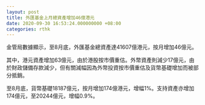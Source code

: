 ```yaml
---
layout: post
title: 外匯基金上月總資產增加46億港元
date: 2020-09-30 16:53:24.000000000 +08:00
categories: rthk
---
```


金管局數據顯示，至8月底，外匯基金總資產達41607億港元，按月增加46億元。

其中，港元資產增加63億元，由於港股按市價重估。外幣資產則減少17億元，由於財政儲備存款減少，但有關減幅因為外幣投資按市價重估及貨幣基礎增加而被部分抵銷。

至8月底，貨幣基礎18187億元，按月增加174億港元，增幅1%。支持資產亦增加174億元，至20244億元，增幅0.9%。

